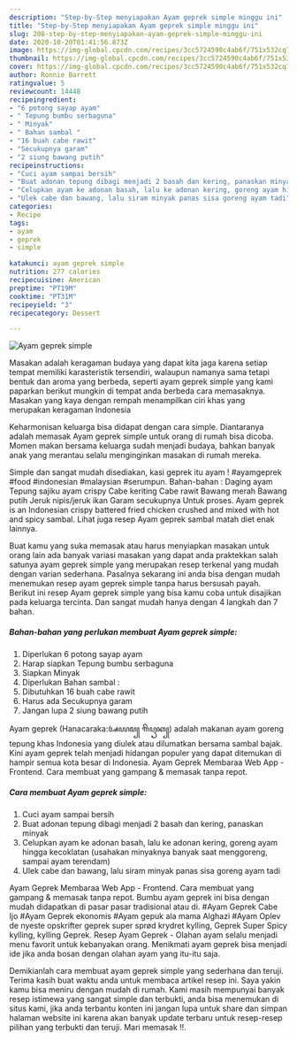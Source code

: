 ```yaml
---
description: "Step-by-Step menyiapakan Ayam geprek simple minggu ini"
title: "Step-by-Step menyiapakan Ayam geprek simple minggu ini"
slug: 208-step-by-step-menyiapakan-ayam-geprek-simple-minggu-ini
date: 2020-10-20T01:41:56.873Z
image: https://img-global.cpcdn.com/recipes/3cc5724590c4ab6f/751x532cq70/ayam-geprek-simple-foto-resep-utama.jpg
thumbnail: https://img-global.cpcdn.com/recipes/3cc5724590c4ab6f/751x532cq70/ayam-geprek-simple-foto-resep-utama.jpg
cover: https://img-global.cpcdn.com/recipes/3cc5724590c4ab6f/751x532cq70/ayam-geprek-simple-foto-resep-utama.jpg
author: Ronnie Barrett
ratingvalue: 5
reviewcount: 14448
recipeingredient:
- "6 potong sayap ayam"
- " Tepung bumbu serbaguna"
- " Minyak"
- " Bahan sambal "
- "16 buah cabe rawit"
- "Secukupnya garam"
- "2 siung bawang putih"
recipeinstructions:
- "Cuci ayam sampai bersih"
- "Buat adonan tepung dibagi menjadi 2 basah dan kering, panaskan minyak"
- "Celupkan ayam ke adonan basah, lalu ke adonan kering, goreng ayam hingga kecoklatan (usahakan minyaknya banyak saat menggoreng, sampai ayam terendam)"
- "Ulek cabe dan bawang, lalu siram minyak panas sisa goreng ayam tadi"
categories:
- Recipe
tags:
- ayam
- geprek
- simple

katakunci: ayam geprek simple 
nutrition: 277 calories
recipecuisine: American
preptime: "PT19M"
cooktime: "PT31M"
recipeyield: "3"
recipecategory: Dessert

---
```



![Ayam geprek simple](https://img-global.cpcdn.com/recipes/3cc5724590c4ab6f/751x532cq70/ayam-geprek-simple-foto-resep-utama.jpg)

Masakan adalah keragaman budaya yang dapat kita jaga karena setiap tempat memiliki karasteristik tersendiri, walaupun namanya sama tetapi bentuk dan aroma yang berbeda, seperti ayam geprek simple yang kami paparkan berikut mungkin di tempat anda berbeda cara memasaknya. Masakan yang kaya dengan rempah menampilkan ciri khas yang merupakan keragaman Indonesia

Keharmonisan keluarga bisa didapat dengan cara simple. Diantaranya adalah memasak Ayam geprek simple untuk orang di rumah bisa dicoba. Momen makan bersama keluarga sudah menjadi budaya, bahkan banyak anak yang merantau selalu menginginkan masakan di rumah mereka.

Simple dan sangat mudah disediakan, kasi geprek itu ayam ! #ayamgeprek #food #indonesian #malaysian #serumpun. Bahan-bahan : Daging ayam Tepung sajiku ayam crispy Cabe keriting Cabe rawit Bawang merah Bawang putih Jeruk nipis/jeruk ikan Garam secukupnya Untuk proses. Ayam geprek is an Indonesian crispy battered fried chicken crushed and mixed with hot and spicy sambal. Lihat juga resep Ayam geprek sambal matah diet enak lainnya.

Buat kamu yang suka memasak atau harus menyiapkan masakan untuk orang lain ada banyak variasi masakan yang dapat anda praktekkan salah satunya ayam geprek simple yang merupakan resep terkenal yang mudah dengan varian sederhana. Pasalnya sekarang ini anda bisa dengan mudah menemukan resep ayam geprek simple tanpa harus bersusah payah.
Berikut ini resep Ayam geprek simple yang bisa kamu coba untuk disajikan pada keluarga tercinta. Dan sangat mudah hanya dengan 4 langkah dan 7 bahan.


<!--inarticleads1-->

##### Bahan-bahan yang perlukan membuat Ayam geprek simple:

1. Diperlukan 6 potong sayap ayam
1. Harap siapkan  Tepung bumbu serbaguna
1. Siapkan  Minyak
1. Diperlukan  Bahan sambal :
1. Dibutuhkan 16 buah cabe rawit
1. Harus ada Secukupnya garam
1. Jangan lupa 2 siung bawang putih


Ayam geprek (Hanacaraka:ꦄꦪꦩ꧀ ꦒꦼꦥꦽꦏ꧀) adalah makanan ayam goreng tepung khas Indonesia yang diulek atau dilumatkan bersama sambal bajak. Kini ayam geprek telah menjadi hidangan populer yang dapat ditemukan di hampir semua kota besar di Indonesia. Ayam Geprek Membaraa Web App - Frontend. Cara membuat yang gampang &amp; memasak tanpa repot. 

<!--inarticleads2-->

##### Cara membuat  Ayam geprek simple:

1. Cuci ayam sampai bersih
1. Buat adonan tepung dibagi menjadi 2 basah dan kering, panaskan minyak
1. Celupkan ayam ke adonan basah, lalu ke adonan kering, goreng ayam hingga kecoklatan (usahakan minyaknya banyak saat menggoreng, sampai ayam terendam)
1. Ulek cabe dan bawang, lalu siram minyak panas sisa goreng ayam tadi


Ayam Geprek Membaraa Web App - Frontend. Cara membuat yang gampang &amp; memasak tanpa repot. Bumbu ayam geprek ini bisa dengan mudah didapatkan di pasar pasar tradisional atau di. #Ayam Geprek Cabe Ijo #Ayam Geprek ekonomis #Ayam gepuk ala mama Alghazi #Ayam Oplev de nyeste opskrifter geprek super sprød krydret kylling, Geprek Super Spicy kylling, kylling Geprek. Resep Ayam Geprek - Olahan ayam selalu menjadi menu favorit untuk kebanyakan orang. Menikmati ayam geprek bisa menjadi ide jika anda bosan dengan olahan ayam yang itu-itu saja. 

Demikianlah cara membuat ayam geprek simple yang sederhana dan teruji. Terima kasih buat waktu anda untuk membaca artikel resep ini. Saya yakin kamu bisa meniru dengan mudah di rumah. Kami masih mempunyai banyak resep istimewa yang sangat simple dan terbukti, anda bisa menemukan di situs kami, jika anda terbantu konten ini jangan lupa untuk share dan simpan halaman website ini karena akan banyak update terbaru untuk resep-resep pilihan yang terbukti dan teruji. Mari memasak !!. 
